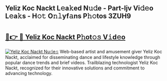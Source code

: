 ## Yeliz Koc Nackt L𝚎a𝚔ed N𝚞𝚍e - Part-Ijv Vi𝚍𝚎o L𝚎a𝚔s - H𝚘𝚝 O𝚗𝚕yf𝚊ns P𝚑𝚘tos 3ZUH9

# <h2><a href="http://kfdf9s.oniu.top/?m=Yeliz+Koc+Nackt">🔗👉 🔴 Yeliz Koc Nackt P𝚑ot𝚘𝚜 V𝚒d𝚎o</a></h2>

[![Yeliz Koc Nackt Nu𝚍e𝚜](https://i.imgur.com/0qMVB7G.gif)](http://kfdf9s.oniu.top/?m=Yeliz+Koc+Nackt)
Web-based artist and amusement giver Yeliz Koc Nackt, acclaimed for disseminating dance and lifestyle knowledge through popular dance trends and brief videos. Trailblazing technologist Yeliz Koc Nackt, recognized for their innovative solutions and commitment to advancing technology.  
